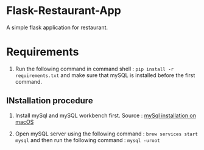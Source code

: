 # Flask-Restaurant-App
A simple flask application for restaurant.

# Requirements

1. Run the following command in command shell :
    `pip install -r requirements.txt` and make sure that mySQL is installed before the first command.
## INstallation procedure

1. Install mySql and mySQL workbench first. Source : [mySql installation on macOS](https://database.guide/install-mysql-on-a-mac/)

2. Open mySQL server using the following command :
    `brew services start mysql` and then run the following command :
    `mysql -uroot`
